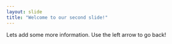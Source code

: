 ```yaml
---
layout: slide
title: "Welcome to our second slide!"
---
```

Lets add some more information. 
Use the left arrow to go back!
